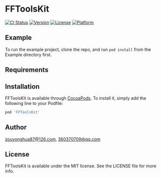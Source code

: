 # FFToolsKit

[![CI Status](https://img.shields.io/travis/zouyonghua87@126.com/FFToolsKit.svg?style=flat)](https://travis-ci.org/zouyonghua87@126.com/FFToolsKit)
[![Version](https://img.shields.io/cocoapods/v/FFToolsKit.svg?style=flat)](https://cocoapods.org/pods/FFToolsKit)
[![License](https://img.shields.io/cocoapods/l/FFToolsKit.svg?style=flat)](https://cocoapods.org/pods/FFToolsKit)
[![Platform](https://img.shields.io/cocoapods/p/FFToolsKit.svg?style=flat)](https://cocoapods.org/pods/FFToolsKit)

## Example

To run the example project, clone the repo, and run `pod install` from the Example directory first.

## Requirements

## Installation

FFToolsKit is available through [CocoaPods](https://cocoapods.org). To install
it, simply add the following line to your Podfile:

```ruby
pod 'FFToolsKit'
```

## Author

zouyonghua87@126.com, 360370709@qq.com

## License

FFToolsKit is available under the MIT license. See the LICENSE file for more info.
